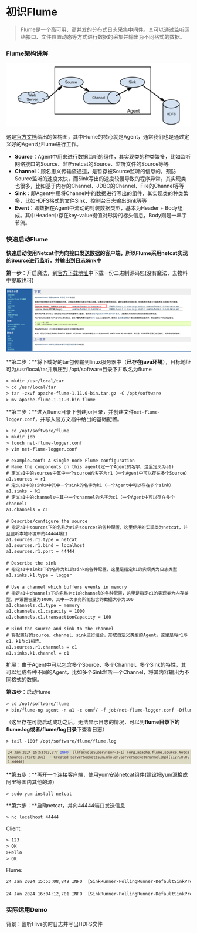 # 初识Flume

> Flume是一个高可用、高并发的分布式日志采集中间件。其可以通过监听网络接口、文件位置动态等方式进行数据的采集并输出为不同格式的数据。

### Flume架构讲解

![flumeCore](../图库/flumeCore.png)

这是[官方文档](https://flume.apache.org/releases/content/1.11.0/FlumeUserGuide.html#a-simple-example)给出的架构图，其中Flume的核心就是Agent，通常我们也是通过定义好的Agent让Flume进行工作。

+ **Source**：Agent中用来进行数据监听的组件，其实现类的种类繁多，比如监听网络接口的Source、监听netcat的Source、监听文件的Source等等
+ **Channel**：顾名思义传输流通道，是暂存被Source监听的信息的。预防Source监听的速度太快，而Sink写出的速度较慢导致的程序异常。其实现类也很多，比如基于内存的Channel、JDBC的Channel、File的Channel等等
+ **Sink**：即Agent中用将Channel中的数据进行写出的组件，其实现类的种类繁多，比如HDFS格式的文件Sink、控制台日志输出Sink等等
+ **Event**：即数据在Agent中流动的封装数据类型，基本为Header + Body组成。其中Header中存在key-value键值对形势的标头信息，Body则是一串字节流。



### 快速启动Flume

**快速启动使用Netcat作为向接口发送数据的客户端，所以Flume采用netcat实现的Source进行监听，并输出到日志Sink中**

**第一步**：开启魔法，到[官方下载地址](https://flume.apache.org/download.html)中下载一份二进制源码包(没有魔法，去物料中提取也可)

![down](../图库/down.png)



**第二步：**将下载好的tar包传输到linux服务器中（**已存在java环境**），目标地址可为/usr/local/tar并解压到 /opt/software目录下并改名为flume

```tex
> mkdir /usr/local/tar
> cd /usr/local/tar
> tar -zxvf apache-flume-1.11.0-bin.tar.gz -C /opt/software
> mv apache-flume-1.11.0-bin flume
```



**第三步：**进入flume目录下创建jor目录，并创建文件`net-flume-logger.conf`，并写入官方文档中给出的基础配置。

```tex
> cd /opt/software/flume
> mkdir job
> touch net-flume-logger.conf
> vim net-flume-logger.conf
```

```properties
# example.conf: A single-node Flume configuration
# Name the components on this agent(定一个Agent的名字，这里定义为a1)
# 定义a1中的sources中其中一个source的名字为r1（一个Agent中可以存在多个Source）
a1.sources = r1
# 定义a1中的sinks中其中一个sink的名字为k1（一个Agent中可以存在多个sink）
a1.sinks = k1
# 定义a1中的channels中其中一个channel的名字为c1（一个Agent中可以存在多个channel）
a1.channels = c1

# Describe/configure the source
# 指定a1中sources下的名称为r1的sources的各种配置，这里使用的实现类为netcat，并且监听本地环境中的44444端口
a1.sources.r1.type = netcat
a1.sources.r1.bind = localhost
a1.sources.r1.port = 44444

# Describe the sink
# 指定a1中sinks下的名称为k1的sink的各种配置，这里是指定k1的实现类为日志类型
a1.sinks.k1.type = logger

# Use a channel which buffers events in memory
# 指定a1中channels下的名称为c1的channel的各种配置，这里是指定c1的实现类为内存类型，并设置容量为1000，其中一次事务所能包含的数据大小为100
a1.channels.c1.type = memory
a1.channels.c1.capacity = 1000
a1.channels.c1.transactionCapacity = 100

# Bind the source and sink to the channel
# 将配置好的source、channel、sink进行组合，形成自定义类型的Agent。这里是将r1与c1、k1与c1相连。
a1.sources.r1.channels = c1
a1.sinks.k1.channel = c1
```

扩展：由于Agent中可以包含多个Source、多个Channel、多个Sink的特性，其可以组成各种不同的Agent，比如多个Sink监听一个Channel，将其内容输出为不同格式的数据。



**第四步**：启动flume

```tex
> cd /opt/software/flume
> bin/flume-ng agent -n a1 -c conf/ -f job/net-flume-logger.conf -Dflume.root.logger=INFO,console
```

（这里存在可能启动成功之后，无法显示日志的情况，可以到**flume目录下的flume.log或者/flume/log目录**下查看日志）

```tex
> tail -100f /opt/software/flume/flume.log
```

![console](../图库/console.png)



**第五步：**再开一个连接客户端，使用yum安装netcat组件(建议把yum源换成阿里等国内其他的源)

```tex
> sudo yum install netcat
```



**第六步：**启动netcat，并向44444端口发送信息

```tex
> nc localhost 44444
```

Client:

```tex
> 123
> OK
>Hello
> OK
```

Flume:

```tex
24 Jan 2024 15:53:08,849 INFO  [SinkRunner-PollingRunner-DefaultSinkProcessor] (org.apache.flume.sink.LoggerSink.process:95)  - Event: { headers:{} body: 31 32 33                                        123 }

24 Jan 2024 16:04:12,701 INFO  [SinkRunner-PollingRunner-DefaultSinkProcessor] (org.apache.flume.sink.LoggerSink.process:95)  - Event: { headers:{} body: 48 65 6C 6C 6F                                  Hello }
```



### 实际运用Demo

背景：监听Hive实时日志并写出HDFS文件

